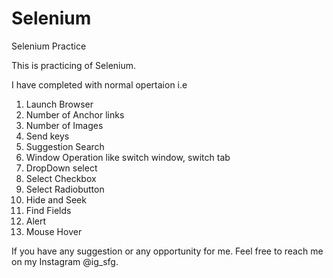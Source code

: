 # Selenium
Selenium Practice 

This is practicing of Selenium. 

I have completed with normal opertaion i.e 

  1. Launch Browser
  2. Number of Anchor links
  3. Number of Images 
  4. Send keys
  5. Suggestion Search
  6. Window Operation like switch window, switch tab
  7. DropDown select
  8. Select Checkbox
  9. Select Radiobutton
 10. Hide and Seek
 11. Find Fields
 12. Alert
 13. Mouse Hover
 
 
If you have any suggestion or any opportunity for me. Feel free to reach me on my Instagram @ig_sfg. 
